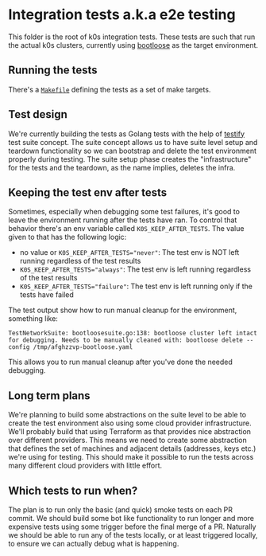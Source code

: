 # Integration tests a.k.a e2e testing

This folder is the root of k0s integration tests. These tests are such that run the actual k0s clusters, currently using [bootloose](https://github.com/iscas-fork/bootloose) as the target environment.

## Running the tests

There's a [`Makefile`](Makefile) defining the tests as a set of make targets.

## Test design

We're currently building the tests as Golang tests with the help of [testify](https://github.com/stretchr/testify/) test suite concept. The suite concept allows us to have suite level setup and teardown functionality so we can bootstrap and delete the test environment properly during testing. The suite setup phase creates the "infrastructure" for the tests and the teardown, as the name implies, deletes the infra.

## Keeping the test env after tests

Sometimes, especially when debugging some test failures, it's good to leave the environment running after the tests have ran. To control that behavior there's an env variable called `K0S_KEEP_AFTER_TESTS`. The value given to that has the following logic:

- no value or `K0S_KEEP_AFTER_TESTS="never"`: The test env is NOT left running regardless of the test results
- `K0S_KEEP_AFTER_TESTS="always"`: The test env is left running regardless of the test results
- `K0S_KEEP_AFTER_TESTS="failure"`: The test env is left running only if the tests have failed

The test output show how to run manual cleanup for the environment, something like:

```shell
TestNetworkSuite: bootloosesuite.go:138: bootloose cluster left intact for debugging. Needs to be manually cleaned with: bootloose delete --config /tmp/afghzzvp-bootloose.yaml
```

This allows you to run manual cleanup after you've done the needed debugging.

## Long term plans

We're planning to build some abstractions on the suite level to be able to create the test environment also using some cloud provider infrastructure. We'll probably build that using Terraform as that provides nice abstraction over different providers. This means we need to create some abstraction that defines the set of machines and adjacent details (addresses, keys etc.) we're using for testing. This should make it possible to run the tests across many different cloud providers with little effort.

## Which tests to run when?

The plan is to run only the basic (and quick) smoke tests on each PR commit. We should build some bot like functionality to run longer and more expensive tests using some trigger before the final merge of a PR. Naturally we should be able to run any of the tests locally, or at least triggered locally, to ensure we can actually debug what is happening.
